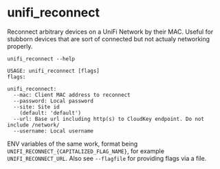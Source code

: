 # unifi_reconnect

Reconnect arbitrary devices on a UniFi Network by their MAC. Useful for stubborn devices that are sort of connected but not actualy networking properly.

```
unifi_reconnect --help                                           

USAGE: unifi_reconnect [flags]
flags:

unifi_reconnect:
  --mac: Client MAC address to reconnect
  --password: Local password
  --site: Site id
    (default: 'default')
  --url: Base url including http(s) to CloudKey endpoint. Do not include /network/
  --username: Local username
```

ENV variables of the same work, format being `UNIFI_RECONNECT_{CAPITALIZED_FLAG_NAME}`, for example `UNIFI_RECONNECT_URL`. Also see `--flagfile` for providing flags via a file.
